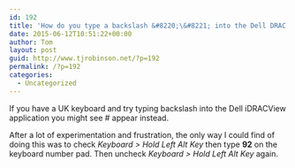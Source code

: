```yaml
---
id: 192
title: 'How do you type a backslash &#8220;\&#8221; into the Dell DRAC viewer?'
date: 2015-06-12T10:51:22+00:00
author: Tom
layout: post
guid: http://www.tjrobinson.net/?p=192
permalink: /?p=192
categories:
  - Uncategorized
---
```

If you have a UK keyboard and try typing backslash into the Dell iDRACView application you might see # appear instead.

After a lot of experimentation and frustration, the only way I could find of doing this was to check _Keyboard > Hold Left Alt Key_ then type **92** on the keyboard number pad. Then uncheck _Keyboard > Hold Left Alt Key_ again.